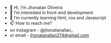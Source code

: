 - 👋 Hi, I’m Jhonatan Oliveira
- 👀 I’m interested in front-end development
- 🌱 I’m currently learning html, css and Javascript
- 📫 How to reach me?
-  on instagram - @jhonatanallan_
-  or email - jhonatanallan274@gmail.com

<!---
jhow911/jhow911 is a ✨ special ✨ repository because its `README.md` (this file) appears on your GitHub profile.
You can click the Preview link to take a look at your changes.
--->
